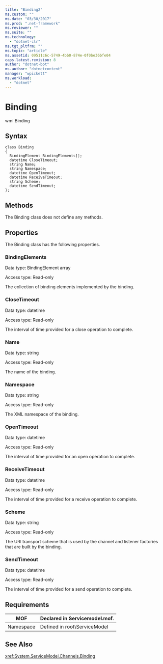 ```yaml
---
title: "Binding2"
ms.custom: ""
ms.date: "03/30/2017"
ms.prod: ".net-framework"
ms.reviewer: ""
ms.suite: ""
ms.technology: 
  - "dotnet-clr"
ms.tgt_pltfrm: ""
ms.topic: "article"
ms.assetid: 09511c6c-5749-4bb0-874e-0f0be36bfe04
caps.latest.revision: 8
author: "dotnet-bot"
ms.author: "dotnetcontent"
manager: "wpickett"
ms.workload: 
  - "dotnet"
---
```

# Binding
wmi Binding  
  
## Syntax  
  
```  
class Binding  
{  
  BindingElement BindingElements[];  
  datetime CloseTimeout;  
  string Name;  
  string Namespace;  
  datetime OpenTimeout;  
  datetime ReceiveTimeout;  
  string Scheme;  
  datetime SendTimeout;  
};  
```  
  
## Methods  
 The Binding class does not define any methods.  
  
## Properties  
 The Binding class has the following properties.  
  
### BindingElements  
 Data type: BindingElement array  
  
 Access type: Read-only  
  
 The collection of binding elements implemented by the binding.  
  
### CloseTimeout  
 Data type: datetime  
  
 Access type: Read-only  
  
 The interval of time provided for a close operation to complete.  
  
### Name  
 Data type: string  
  
 Access type: Read-only  
  
 The name of the binding.  
  
### Namespace  
 Data type: string  
  
 Access type: Read-only  
  
 The XML namespace of the binding.  
  
### OpenTimeout  
 Data type: datetime  
  
 Access type: Read-only  
  
 The interval of time provided for an open operation to complete.  
  
### ReceiveTimeout  
 Data type: datetime  
  
 Access type: Read-only  
  
 The interval of time provided for a receive operation to complete.  
  
### Scheme  
 Data type: string  
  
 Access type: Read-only  
  
 The URI transport scheme that is used by the channel and listener factories that are built by the binding.  
  
### SendTimeout  
 Data type: datetime  
  
 Access type: Read-only  
  
 The interval of time provided for a send operation to complete.  
  
## Requirements  
  
|MOF|Declared in Servicemodel.mof.|  
|---------|-----------------------------------|  
|Namespace|Defined in root\ServiceModel|  
  
## See Also  
 <xref:System.ServiceModel.Channels.Binding>
